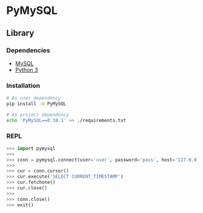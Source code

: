 # PyMySQL

## Library

### Dependencies

- [MySQL](/mysql.md#Docker)
- [Python 3](/python3.md#Docker)

### Installation

```sh
# As user dependency
pip install -U PyMySQL

# As project dependency
echo 'PyMySQL==0.10.1' >> ./requirements.txt
```

### REPL

```py
>>> import pymysql
>>>
>>> conn = pymysql.connect(user='user', password='pass', host='127.0.0.1')
>>>
>>> cur = conn.cursor()
>>> cur.execute('SELECT CURRENT_TIMESTAMP')
>>> cur.fetchone()
>>> cur.close()
>>>
>>> conn.close()
>>> exit()
```
